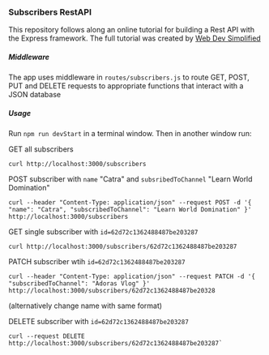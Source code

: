 ### Subscribers RestAPI
This repository follows along an online tutorial for building a Rest API with the Express framework. The full tutorial was created by [Web Dev Simplified](https://www.youtube.com/c/WebDevSimplified)

##### Middleware
The app uses middleware in `routes/subscribers.js` to route GET, POST, PUT and DELETE requests to appropriate functions that interact with a JSON database

##### Usage
Run `npm run devStart` in a terminal window. Then in another window run:

GET all subscribers
```
curl http://localhost:3000/subscribers
```

POST subscriber with `name` "Catra" and `subsribedToChannel` "Learn World Domination"
```
curl --header "Content-Type: application/json" --request POST -d '{ "name": "Catra", "subscribedToChannel": "Learn World Domination" }' http://localhost:3000/subscribers
```

GET single subscriber with `id=62d72c1362488487be203287`
```
curl http://localhost:3000/subscribers/62d72c1362488487be203287
```

PATCH subscriber wtih `id=62d72c1362488487be203287`
```
curl --header "Content-Type: application/json" --request PATCH -d '{ "subscribedToChannel": "Adoras Vlog" }' http://localhost:3000/subscribers/62d72c1362488487be20328
```
(alternatively change name with same format)

DELETE subscriber with `id=62d72c1362488487be203287`
```
curl --request DELETE http://localhost:3000/subscribers/62d72c1362488487be203287`
```

